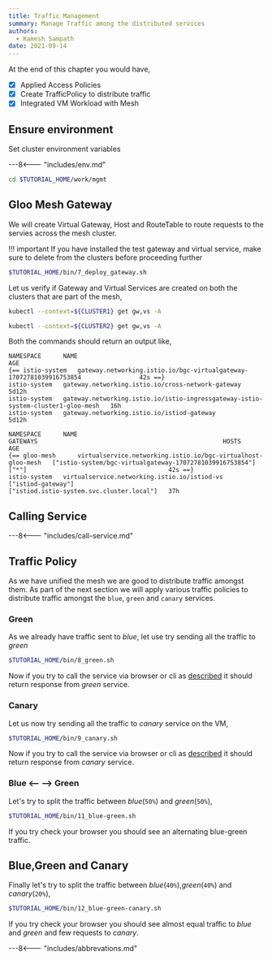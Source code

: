 ```yaml
---
title: Traffic Management
summary: Manage Traffic among the distributed services
authors:
  - Kamesh Sampath
date: 2021-09-14
---
```


At the end of this chapter you would have,

- [x] Applied Access Policies
- [x] Create TrafficPolicy to distribute traffic
- [x] Integrated VM Workload with Mesh

## Ensure environment

Set cluster environment variables

---8<--- "includes/env.md"

```bash
cd $TUTORIAL_HOME/work/mgmt
```

## Gloo Mesh Gateway

We will create Virtual Gateway, Host and RouteTable to route requests to the servies across the mesh cluster.

!!! important
    If you have installed the test gateway and virtual service, make sure to delete from the clusters before proceeding further

```bash
$TUTORIAL_HOME/bin/7_deploy_gateway.sh
```

Let us verify if Gateway and Virtual Services are created on both the clusters that are part of the mesh,

```bash
kubectl --context=${CLUSTER1} get gw,vs -A 
```

```bash
kubectl --context=${CLUSTER2} get gw,vs -A 
```

Both the commands should return an output like,

```text
NAMESPACE      NAME                                                                               AGE
{== istio-system   gateway.networking.istio.io/bgc-virtualgateway-17072781039916753854                42s ==}
istio-system   gateway.networking.istio.io/cross-network-gateway                                  5d12h
istio-system   gateway.networking.istio.io/istio-ingressgateway-istio-system-cluster1-gloo-mesh   16h
istio-system   gateway.networking.istio.io/istiod-gateway                                         5d12h

NAMESPACE      NAME                                                           GATEWAYS                                                   HOSTS                                       AGE
{== gloo-mesh      virtualservice.networking.istio.io/bgc-virtualhost-gloo-mesh   ["istio-system/bgc-virtualgateway-17072781039916753854"]   ["*"]                                       42s ==}
istio-system   virtualservice.networking.istio.io/istiod-vs                   ["istiod-gateway"]                                         ["istiod.istio-system.svc.cluster.local"]   37h
```

## Calling Service

---8<--- "includes/call-service.md"

## Traffic Policy

As we have unified the mesh we are good to distribute traffic amongst them. As part of the next section we will apply various traffic policies to distribute traffic amongst the `blue`, `green` and `canary` services.

### Green

As we already have traffic sent to *blue*, let use try sending all the traffic to *green*

```bash
$TUTORIAL_HOME/bin/8_green.sh
```

Now if you try to call the service via browser or cli as [described](traffic.md#calling-service) it should return response from *green* service.

### Canary

Let us now try sending all the traffic to *canary* service on the VM,

```bash
$TUTORIAL_HOME/bin/9_canary.sh
```

Now if you try to call the service via browser or cli as [described](traffic.md#calling-service) it should return response from *canary* service.

### Blue <-- --> Green

Let's try to split the traffic between *blue*(`50%`) and *green*(`50%`),

```bash
$TUTORIAL_HOME/bin/11_blue-green.sh
```

If you try check your browser you should see an alternating blue-green traffic.

## Blue,Green and Canary

Finally let's try to split the traffic between *blue*(`40%`),*green*(`40%`) and *canary*(`20%`),

```bash
$TUTORIAL_HOME/bin/12_blue-green-canary.sh
```

If you try check your browser you should see almost equal traffic to *blue* and *green* and few requests to *canary*.

---8<--- "includes/abbrevations.md"
